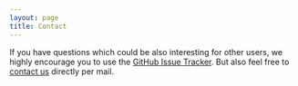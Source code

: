 ```yaml
---
layout: page
title: Contact
---
```


If you have questions which could be also interesting for other users, we highly encourage you to use the [GitHub Issue Tracker](https://github.com/saezlab/dorothea/issues). But also feel free to [contact us](mailto:saezrodriguez@gmail.com) directly per mail.
